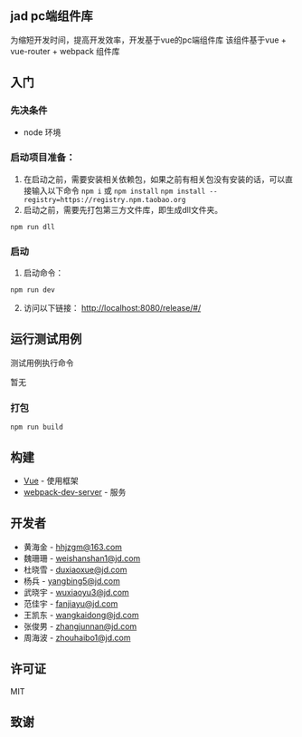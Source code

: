 ## jad pc端组件库

为缩短开发时间，提高开发效率，开发基于vue的pc端组件库
该组件基于vue + vue-router + webpack 组件库


## 入门

### 先决条件
* node 环境

### 启动项目准备：
1. 在启动之前，需要安装相关依赖包，如果之前有相关包没有安装的话，可以直接输入以下命令
	`npm i` 或 `npm install`  `npm install --registry=https://registry.npm.taobao.org`
2. 启动之前，需要先打包第三方文件库，即生成dll文件夹。

```
npm run dll
```

### 启动
1. 启动命令：
```
npm run dev
```
2. 访问以下链接：
	[http://localhost:8080/release/#/](http://localhost:8080/release/#/)


## 运行测试用例

测试用例执行命令

暂无


### 打包
```
npm run build
```
	
## 构建

* [Vue](https://cn.vuejs.org/) - 使用框架
* [webpack-dev-server](https://www.npmjs.com/package/webpack-dev-server) - 服务


## 开发者

* 黄海金 - <hhjzgm@163.com>
* 魏珊珊 - <weishanshan1@jd.com>
* 杜晓雪 - <duxiaoxue@jd.com>
* 杨兵 - <yangbing5@jd.com>
* 武晓宇 - <wuxiaoyu3@jd.com>
* 范佳宇 - <fanjiayu@jd.com>
* 王凯东 - <wangkaidong@jd.com>
* 张俊男 - <zhangjunnan@jd.com>
* 周海波 - <zhouhaibo1@jd.com>


## 许可证

MIT

## 致谢

